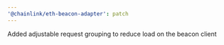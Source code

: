 ```yaml
---
'@chainlink/eth-beacon-adapter': patch
---
```


Added adjustable request grouping to reduce load on the beacon client

